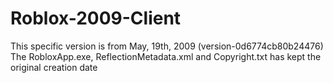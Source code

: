 # Roblox-2009-Client
This specific version is from May, 19th, 2009 (version-0d6774cb80b24476) The RobloxApp.exe, ReflectionMetadata.xml and Copyright.txt has kept the original creation date

